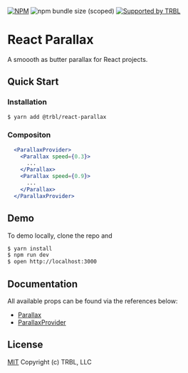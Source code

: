 [![NPM](https://img.shields.io/npm/v/@trbl/react-parallax)](https://www.npmjs.com/@trbl/react-parallax)
![npm bundle size (scoped)](https://img.shields.io/bundlephobia/minzip/@trbl/react-parallax?label=zipped)
[![Supported by TRBL](https://img.shields.io/badge/supported_by-TRBL-black)](https://github.com/trouble)

# React Parallax

A smoooth as butter parallax for React projects.

## Quick Start

### Installation

```bash
$ yarn add @trbl/react-parallax
```

### Compositon

```jsx
  <ParallaxProvider>
    <Parallax speed={0.3}>
      ...
    </Parallax>
    <Parallax speed={0.9}>
      ...
    </Parallax>
  </ParallaxProvider>
```

## Demo

To demo locally, clone the repo and

```bash
$ yarn install
$ npm run dev
$ open http://localhost:3000
```

## Documentation

All available props can be found via the references below:

  - [Parallax](/src/Parallax/README.md)
  - [ParallaxProvider](/src/ParallaxProvider/README.md)

## License

[MIT](https://github.com/trouble/react-parallax/blob/master/LICENSE) Copyright (c) TRBL, LLC
